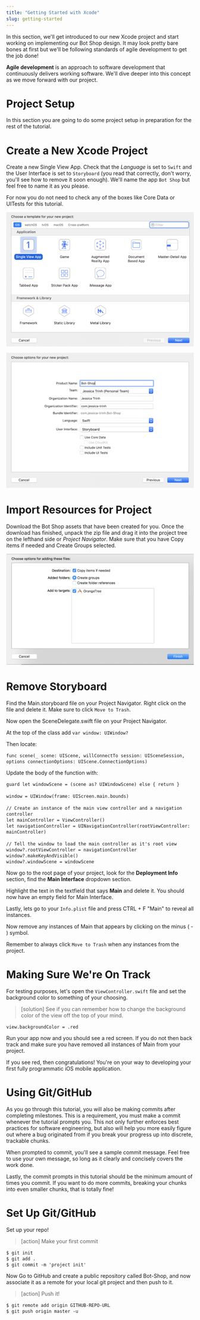 ```yaml
---
title: "Getting Started with Xcode"
slug: getting-started
---
```


In this section, we'll get introduced to our new Xcode project and start working on implementing our Bot Shop design. It may look pretty bare bones at first but we'll be following standards of agile development to get the job done!

**Agile development** is an approach to software development that continuously delivers working software. We'll dive deeper into this concept as we move forward with our project.

# Project Setup 
In this section you are going to do some project setup in preparation for the rest of the tutorial.

# Create a New Xcode Project 

Create a new Single View App. Check that the <em>Language</em> is set to ```Swift``` and the User Interface is set to ```Storyboard``` (you read that correctly, don't worry, you'll see how to remove it soon enough). We'll name the app ```Bot Shop``` but feel free to name it as you please.

For now you do not need to check any of the boxes like Core Data or UITests for this tutorial.
<!-- 
<img src="assets/new-project.png"> -->

![New Project Img](../assets/new-project.png "Creating a New Project")

<img src="assets/new-project2.png">

# Import Resources for Project 

Download the Bot Shop assets that have been created for you. Once the download has finished, unpack the zip file and drag it into the project tree on the lefthand side or <em>Project Navigator</em>. Make sure that you have Copy items if needed and Create Groups selected.

<img src="assets/add_assets.png">

# Remove Storyboard 
Find the Main.storyboard file on your Project Navigator. Right click on the file and delete it. Make sure to click ```Move to Trash```. 

Now open the SceneDelegate.swift file on your Project Navigator.

At the top of the class add ```var window: UIWindow?```

Then locate: 
```
func scene(_ scene: UIScene, willConnectTo session: UISceneSession, options connectionOptions: UIScene.ConnectionOptions)
```

Update the body of the function with: 

```
guard let windowScene = (scene as? UIWindowScene) else { return }

window = UIWindow(frame: UIScreen.main.bounds)

// Create an instance of the main view controller and a navigation controller
let mainController = ViewController()
let navigationController = UINavigationController(rootViewController: mainController)

// Tell the window to load the main controller as it's root view
window?.rootViewController = navigationController
window?.makeKeyAndVisible()
window?.windowScene = windowScene
```

Now go to the root page of your project, look for the **Deployment Info** section, find the **Main Interface** dropdown section.

Highlight the text in the textfield that says **Main** and delete it. You should now have an empty field for Main Interface. 

Lastly, lets go to your ```Info.plist``` file and press CTRL + F "Main" to reveal all instances. 

Now remove any instances of Main that appears by clicking on the minus ( - ) symbol.

Remember to always click ```Move to Trash``` when any instances from the project. 

# Making Sure We're On Track 
For testing purposes, let's open the ```ViewController.swift``` file and set the background color to something of your choosing.

> [solution]
> See if you can remember how to change the background color of the view off the top of your mind.
>
```
view.backgroundColor = .red
```
Run your app now and you should see a red screen. If you do not then back track and make sure you have removed all instances of Main from your project. 

If you see red, then congratulations! You're on your way to developing your first fully programmatic iOS mobile application.


# Using Git/GitHub

As you go through this tutorial, you will also be making commits after completing milestones. This is a requirement, you must make a commit whenever the tutorial prompts you. This not only further enforces best practices for software engineering, but also will help you more easily figure out where a bug originated from if you break your progress up into discrete, trackable chunks.

When prompted to commit, you'll see a sample commit message. Feel free to use your own message, so long as it clearly and concisely covers the work done.

Lastly, the commit prompts in this tutorial should be the minimum amount of times you commit. If you want to do more commits, breaking your chunks into even smaller chunks, that is totally fine!


# Set Up Git/GitHub

Set up your repo!

>[action]
> Make your first commit
>
```
$ git init
$ git add .
$ git commit -m 'project init'
```

Now Go to GitHub and create a public repository called Bot-Shop, and now associate it as a remote for your local git project and then push to it.

>[action]
> Push it!
>
```
$ git remote add origin GITHUB-REPO-URL
$ git push origin master -u
```
